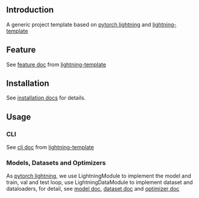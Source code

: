 ## Introduction

A generic project template based on [pytorch lightning](https://pytorch-lightning.readthedocs.io/en/stable/) and [lightning-template](https://github.com/shenmishajing/lightning_template)

## Feature

See [feature doc](https://github.com/shenmishajing/lightning_template#feature) from [lightning-template](https://github.com/shenmishajing/lightning_template)

## Installation

See [installation docs](docs/installation/installation.md) for details.

## Usage

### CLI

See [cli doc](https://github.com/shenmishajing/lightning_template/blob/main/docs/tools/cli.md) from [lightning-template](https://github.com/shenmishajing/lightning_template)

### Models, Datasets and Optimizers

As [pytorch lightning](https://pytorch-lightning.readthedocs.io/en/stable/), we use LightningModule to implement the model and train, val and test loop, use LightningDataModule to implement dataset and dataloaders, for detail, see [model doc](https://github.com/shenmishajing/lightning_template/blob/main/docs/core/model.md), [dataset doc](https://github.com/shenmishajing/lightning_template/blob/main/docs/core/dataset.md) and [optimizer doc](https://github.com/shenmishajing/lightning_template/blob/main/docs/core/optimizer_config.md)
